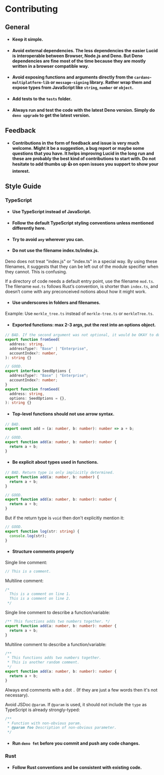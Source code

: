 # Contributing

## General

- #### Keep it simple.

- #### Avoid external dependencies. The less dependencies the easier Lucid is interoperable between Browser, Node.js and Deno. But Deno dependencies are fine most of the time because they are mostly written in a browser compatible way.

- #### Avoid exposing functions and arguments directly from the `cardano-multiplatform-lib` or `message-signing` library. Rather wrap them and expose types from JavaScript like `string`, `number` or `object`.

- #### Add tests to the `tests` folder.

- #### Always run and test the code with the latest Deno version. Simply do `deno upgrade` to get the latest version.

## Feedback

- #### Contributions in the form of feedback and issue is very much welcome. Might it be a suggestion, a bug report or maybe some questions that you have. It helps improving Lucid in the long run and these are probably the best kind of contributions to start with. Do not hesitate to add thumbs up 👍 on open issues you support to show your interest.

## Style Guide

### TypeScript

- #### Use TypeScript instead of JavaScript.

- #### Follow the default TypeScript styling conventions unless mentioned differently here.

- #### Try to avoid `any` wherever you can.

- #### Do not use the filename index.ts/index.js.

Deno does not treat "index.js" or "index.ts" in a special way. By using these
filenames, it suggests that they can be left out of the module specifier when
they cannot. This is confusing.

If a directory of code needs a default entry point, use the filename `mod.ts`.
The filename `mod.ts` follows Rust’s convention, is shorter than `index.ts`, and
doesn’t come with any preconceived notions about how it might work.

- #### Use underscores in folders and filenames.

Example: Use `merkle_tree.ts` instead of `merkle-tree.ts` or `merkleTree.ts`.

- #### Exported functions: max 2-3 args, put the rest into an options object.

```ts
// BAD. If the second argument was not optional, it would be OKAY to do it like this.
export function fromSeed(
  address: string,
  addressType?: "Base" | "Enterprise",
  accountIndex?: number,
): string {}
```

```ts
// GOOD.
export interface SeedOptions {
  addressType?: "Base" | "Enterprise";
  accountIndex?: number;
}
export function fromSeed(
  address: string,
  options: SeedOptions = {},
): string {}
```

- #### Top-level functions should not use arrow syntax.

```ts
// BAD.
export const add = (a: number, b: number): number => a + b;
```

```ts
// GOOD.
export function add(a: number, b: number): number {
  return a + b;
}
```

- #### Be explicit about types used in functions.

```ts
// BAD. Return type is only implicitly determined.
export function add(a: number, b: number) {
  return a + b;
}
```

```ts
// GOOD.
export function add(a: number, b: number): number {
  return a + b;
}
```

But if the return type is `void` then don't explicitly mention it:

```ts
// GOOD.
export function log(str: string) {
  console.log(str);
}
```

- #### Structure comments properly

Single line comment:

```ts
// This is a comment.
```

Multiline comment:

```ts
/*
  This is a comment on line 1.
  This is a comment on line 2.
 */
```

Single line comment to describe a function/variable:

```ts
/** This functions adds two numbers together. */
export function add(a: number, b: number): number {
  return a + b;
}
```

Multiline comment to describe a function/variable:

```ts
/**
 * This functions adds two numbers together.
 * This is another random comment.
 */
export function add(a: number, b: number): number {
  return a + b;
}
```

Always end comments with a dot `.` (If they are just a few words then it's not
necessary).

Avoid JSDoc `@param`. If `@param` is used, it should not include the `type` as
TypeScript is already strongly-typed:

```ts
/**
 * Function with non-obvious param.
 * @param foo Description of non-obvious parameter.
 */
```

- #### Run `deno fmt` before you commit and push any code changes.

### Rust

- #### Follow Rust conventions and be consistent with existing code.
